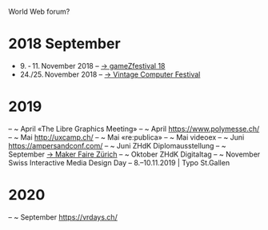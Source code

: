 
World Web forum?

2018 September
======


* 9. - 11. November 2018 – [→ gameZfestival 18](http://www.gamezfestival.ch/)
* 24./25. November 2018 – [→ Vintage Computer Festival](https://www.vcfe.ch/)





2019
======
– ~ April «The Libre Graphics Meeting»
– ~ April https://www.polymesse.ch/
– ~ Mai http://uxcamp.ch/
– ~ Mai «re:publica»
– ~ Mai videoex
– ~ Juni https://ampersandconf.com/
– ~ Juni ZHdK Diplomausstellung
– ~ September [→ Maker Faire Zürich](https://www.makerfairezurich.ch/de/)
– ~ Oktober ZHdK Digitaltag
– ~ November Swiss Interactive Media Design Day
– 8.–10.11.2019 | Typo St.Gallen




2020
======
– ~ September https://vrdays.ch/
